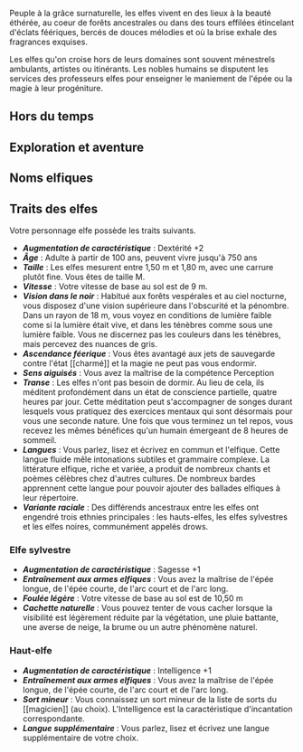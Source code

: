 Peuple à la grâce surnaturelle, les elfes vivent en des lieux à la beauté éthérée, au coeur de forêts ancestrales ou dans des tours effilées étincelant d'éclats féériques, bercés de douces mélodies et où la brise exhale des fragrances exquises.

Les elfes qu'on croise hors de leurs domaines sont souvent ménestrels ambulants, artistes ou itinérants. Les nobles humains se disputent les services des professeurs elfes pour enseigner le maniement de l'épée ou la magie à leur progéniture.

## Hors du temps

## Exploration et aventure

## Noms elfiques

## Traits des elfes
Votre personnage elfe possède les traits suivants.

- ***Augmentation de caractéristique*** : Dextérité +2
- ***Âge*** : Adulte à partir de 100 ans, peuvent vivre jusqu'à 750 ans
- ***Taille*** : Les elfes mesurent entre 1,50 m et 1,80 m, avec une carrure plutôt fine. Vous êtes de taille M.
- ***Vitesse*** : Votre vitesse de base au sol est de 9 m.
- ***Vision dans le noir*** : Habitué aux forêts vespérales et au ciel nocturne, vous disposez d'une vision supérieure dans l'obscurité et la pénombre. Dans un rayon de 18 m, vous voyez en conditions de lumière faible come si la lumière était vive, et dans les ténèbres comme sous une lumière faible. Vous ne discernez pas les couleurs dans les ténèbres, mais percevez des nuances de gris.
- ***Ascendance féerique*** : Vous êtes avantagé aux jets de sauvegarde contre l'état [[charmé]] et la magie ne peut pas vous endormir.
- ***Sens aiguisés*** : Vous avez la maîtrise de la compétence Perception
- ***Transe*** : Les elfes n'ont pas besoin de dormir. Au lieu de cela, ils méditent profondément dans un état de conscience partielle, quatre heures par jour. Cette méditation peut s'accompagner de songes durant lesquels vous pratiquez des exercices mentaux qui sont désormais pour vous une seconde nature. Une fois que vous terminez un tel repos, vous recevez les mêmes bénéfices qu'un humain émergeant de 8 heures de sommeil.
- ***Langues*** : Vous parlez, lisez et écrivez en commun et l'elfique. Cette langue fluide mêle intonations subtiles et grammaire complexe. La littérature elfique, riche et variée, a produit de nombreux chants et poèmes célèbres chez d'autres cultures. De nombreux bardes apprennent cette langue pour pouvoir ajouter des ballades elfiques à leur répertoire.
- ***Variante raciale*** : Des différends ancestraux entre les elfes ont engendré trois ethnies principales : les hauts-elfes, les elfes sylvestres et les elfes noires, communément appelés drows.

### Elfe sylvestre
- ***Augmentation de caractéristique*** : Sagesse +1
- ***Entraînement aux armes elfiques*** : Vous avez la maîtrise de l'épée longue, de l'épée courte, de l'arc court et de l'arc long.
- ***Foulée légère*** : Votre vitesse de base au sol est de 10,50 m
- ***Cachette naturelle*** : Vous pouvez tenter de vous cacher lorsque la visibilité est légèrement réduite par la végétation, une pluie battante, une averse de neige, la brume ou un autre phénomène naturel.

### Haut-elfe
- ***Augmentation de caractéristique*** : Intelligence +1
- ***Entraînement aux armes elfiques*** : Vous avez la maîtrise de l'épée longue, de l'épée courte, de l'arc court et de l'arc long.
- ***Sort mineur*** : Vous connaissez un sort mineur de la liste de sorts du [[magicien]] (au choix). L'Intelligence est la caractéristique d'incantation correspondante.
- ***Langue supplémentaire*** : Vous parlez, lisez et écrivez une langue supplémentaire de votre choix.